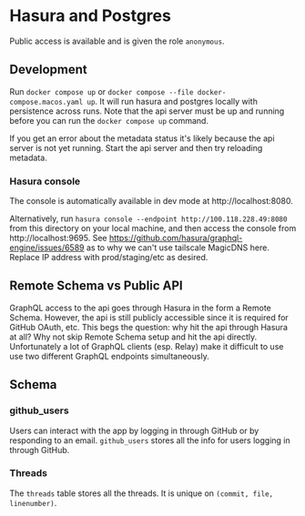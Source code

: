 # Hasura and Postgres

Public access is available and is given the role `anonymous`.

## Development

Run `docker compose up` or `docker compose --file docker-compose.macos.yaml up`. It will run hasura and postgres locally with persistence across runs. Note that the api server must be up and running before you can run the `docker compose up` command.

If you get an error about the metadata status it's likely because the api server is not yet running. Start the api server and then try reloading metadata.

### Hasura console

The console is automatically available in dev mode at http://localhost:8080.

Alternatively, run `hasura console --endpoint http://100.118.228.49:8080` from this directory on your local machine, and then access the console from http://localhost:9695. See https://github.com/hasura/graphql-engine/issues/6589 as to why we can't use tailscale MagicDNS here. Replace IP address with prod/staging/etc as desired.

## Remote Schema vs Public API

GraphQL access to the api goes through Hasura in the form a Remote Schema. However, the api is still publicly accessible since it is required for GitHub OAuth, etc. This begs the question: why hit the api through Hasura at all? Why not skip Remote Schema setup and hit the api directly. Unfortunately a lot of GraphQL clients (esp. Relay) make it difficult to use use two different GraphQL endpoints simultaneously.

## Schema

### github_users

Users can interact with the app by logging in through GitHub or by responding to an email. `github_users` stores all the info for users logging in through GitHub.

### Threads

The `threads` table stores all the threads. It is unique on `(commit, file, linenumber)`.
